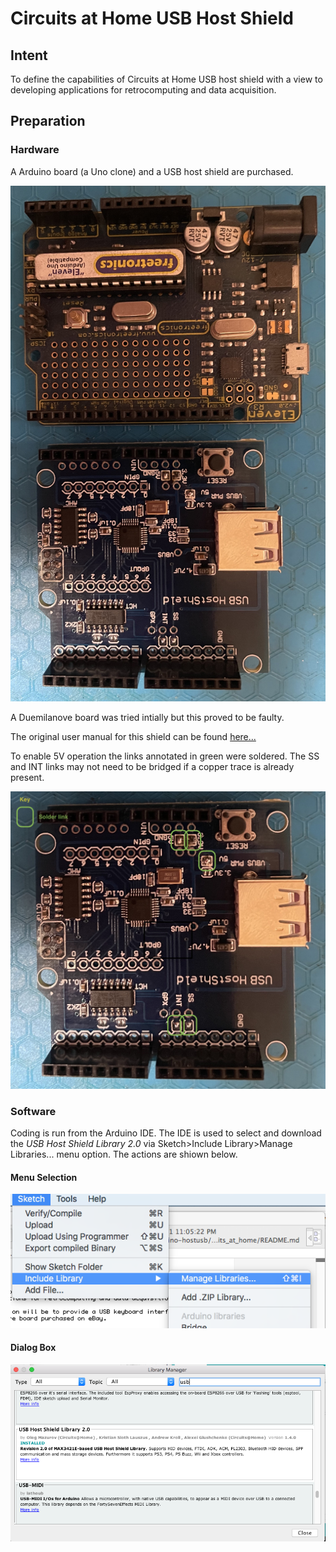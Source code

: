 # Circuits at Home USB Host Shield

## Intent 

To define the capabilities of Circuits at Home USB host shield with a view to 
developing applications for retrocomputing and data acquisition.


## Preparation

### Hardware 

A Arduino board (a Uno clone) and a USB host shield are purchased.

![Required hardware](usbhost_shield_uno.jpg)

A Duemilanove board was tried intially but this proved to be faulty.


The original user manual for this shield can be found [here...](https://chome.nerpa.tech/usb-host-shield-hardware-manual/)

To enable 5V operation the links annotated in green were soldered. 
The SS and INT links may not need to be bridged if a copper trace is already present.

![Circuits at Home USB host shield](circuitsathome.jpg)

### Software

Coding is run from the Arduino IDE. The IDE is used to select and download the *USB Host Shield Library 2.0*
via Sketch>Include Library>Manage Libraries... menu option. The actions are shiown below.


#### Menu Selection

![Sketch menu](menu_select_library.png)

#### Dialog Box


![Sketch dialog box](dialog_select_library.png)
